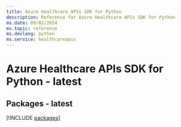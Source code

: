 ```yaml
---
title: Azure Healthcare APIs SDK for Python
description: Reference for Azure Healthcare APIs SDK for Python
ms.date: 09/02/2024
ms.topic: reference
ms.devlang: python
ms.service: healthcareapis
---
```

# Azure Healthcare APIs SDK for Python - latest
## Packages - latest
[!INCLUDE [packages](healthcare-apis-index.md)]